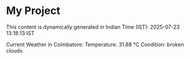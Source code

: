 # My Project

This content is dynamically generated in Indian Time (IST): 2025-07-23 13:18:13 IST


Current Weather in Coimbatore:
Temperature: 31.88 °C
Condition: broken clouds
